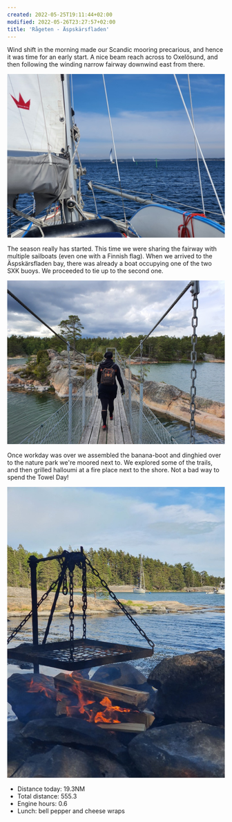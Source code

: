 ```yaml
---
created: 2022-05-25T19:11:44+02:00
modified: 2022-05-26T23:27:57+02:00
title: 'Rågeten - Äspskärsfladen'
---
```


Wind shift in the morning made our Scandic mooring precarious, and hence it was time for an early start. A nice beam reach across to Oxelösund, and then following the winding narrow fairway downwind east from there.

![Fairway starting to feel busier](../2022/92ee53ec643caffe9b12f64eac4ca0f0.jpg) 

The season really has started. This time we were sharing the fairway with multiple sailboats (even one with a Finnish flag). When we arrived to the Äspskärsfladen bay, there was already a boat occupying one of the two SXK buoys. We proceeded to tie up to the second one.

![On the trail](../2022/716bd8f3f6c11d71f24ec7247e54b9c8.jpg) 

Once workday was over we assembled the banana-boot and dinghied over to the nature park we're moored next to. We explored some of the trails, and then grilled halloumi at a fire place next to the shore. Not a bad way to spend the Towel Day!

![Soon ready to grill](../2022/7e4b9becc208c6e18190b15efc22439d.jpg) 

* Distance today: 19.3NM
* Total distance: 555.3
* Engine hours: 0.6
* Lunch: bell pepper and cheese wraps
